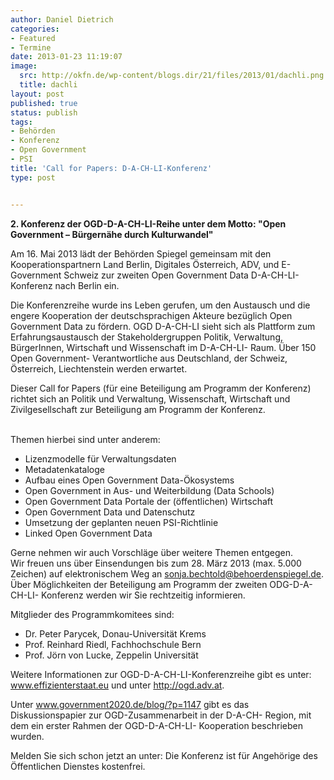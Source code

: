 ```yaml
---
author: Daniel Dietrich
categories:
- Featured
- Termine
date: 2013-01-23 11:19:07
image:
  src: http://okfn.de/wp-content/blogs.dir/21/files/2013/01/dachli.png
  title: dachli
layout: post
published: true
status: publish
tags:
- Behörden
- Konferenz
- Open Government
- PSI
title: 'Call for Papers: D-A-CH-LI-Konferenz'
type: post


---
```


**2\. Konferenz der OGD-D-A-CH-LI-Reihe unter dem Motto: "Open Government – Bürgernähe durch Kulturwandel"**

Am 16. Mai 2013 lädt der Behörden Spiegel gemeinsam mit den Kooperationspartnern Land Berlin, Digitales Österreich, ADV, und E-Government Schweiz zur zweiten Open Government Data D-A-CH-LI- Konferenz nach Berlin ein.

Die Konferenzreihe wurde ins Leben gerufen, um den Austausch und die engere Kooperation der deutschsprachigen Akteure bezüglich Open Government Data zu fördern. OGD D-A-CH-LI sieht sich als Plattform zum Erfahrungsaustausch der Stakeholdergruppen Politik, Verwaltung, BürgerInnen, Wirtschaft und Wissenschaft im D-A-CH-LI- Raum. Über 150 Open Government- Verantwortliche aus Deutschland, der Schweiz, Österreich, Liechtenstein werden erwartet.

Dieser Call for Papers (für eine Beteiligung am Programm der Konferenz) richtet sich an Politik und Verwaltung, Wissenschaft, Wirtschaft und Zivilgesellschaft zur Beteiligung am Programm der Konferenz.  
 

  
Themen hierbei sind unter anderem:

* Lizenzmodelle für Verwaltungsdaten  
* Metadatenkataloge  
* Aufbau eines Open Government Data-Ökosystems  
* Open Government in Aus- und Weiterbildung (Data Schools)  
* Open Government Data Portale der (öffentlichen) Wirtschaft  
* Open Government Data und Datenschutz  
* Umsetzung der geplanten neuen PSI-Richtlinie  
* Linked Open Government Data

Gerne nehmen wir auch Vorschläge über weitere Themen entgegen.  
Wir freuen uns über Einsendungen bis zum 28. März 2013 (max. 5.000 Zeichen) auf elektronischem Weg an sonja.bechtold@behoerdenspiegel.de. Über Möglichkeiten der Beteiligung am Programm der zweiten ODG-D-A-CH-LI- Konferenz werden wir Sie rechtzeitig informieren.

Mitglieder des Programmkomitees sind:

* Dr. Peter Parycek, Donau-Universität Krems  
* Prof. Reinhard Riedl, Fachhochschule Bern  
* Prof. Jörn von Lucke, Zeppelin Universität

Weitere Informationen zur OGD-D-A-CH-LI-Konferenzreihe gibt es unter: www.effizienterstaat.eu und unter http://ogd.adv.at.

Unter www.government2020.de/blog/?p=1147 gibt es das Diskussionspapier zur OGD-Zusammenarbeit in der D-A-CH- Region, mit dem ein erster Rahmen der OGD-D-A-CH-LI- Kooperation beschrieben wurden.

Melden Sie sich schon jetzt an unter:  Die Konferenz ist für Angehörige des Öffentlichen Dienstes kostenfrei.